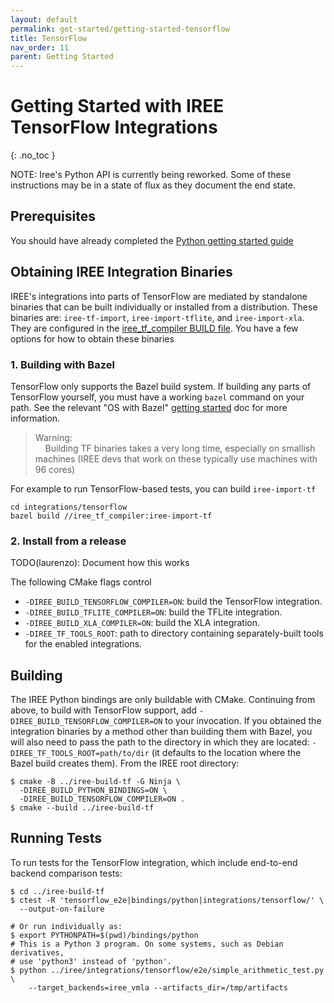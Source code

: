 ```yaml
---
layout: default
permalink: get-started/getting-started-tensorflow
title: TensorFlow
nav_order: 11
parent: Getting Started
---
```


# Getting Started with IREE TensorFlow Integrations
{: .no_toc }

  NOTE: Iree's Python API is currently being reworked. Some of these
  instructions may be in a state of flux as they document the end state.

## Prerequisites

You should have already completed the
[Python getting started guide](../get-started/getting-started-python)

## Obtaining IREE Integration Binaries

IREE's integrations into parts of TensorFlow are mediated by standalone binaries
that can be built individually or installed from a distribution. These binaries
are: `iree-tf-import`, `iree-import-tflite`, and `iree-import-xla`. They are
configured in the
[iree_tf_compiler BUILD file](https://github.com/google/iree/blob/main/integrations/tensorflow/iree_tf_compiler/BUILD). You have a few options for how to obtain these binaries

### 1. Building with Bazel

TensorFlow only supports the Bazel build system. If building any parts of
TensorFlow yourself, you must have a working `bazel` command on your path. See
the relevant "OS with Bazel" [getting started](../get-started) doc for more
information.

> Warning:<br>
> &nbsp;&nbsp;&nbsp;&nbsp;Building TF binaries takes a very long time,
> especially on smallish machines (IREE devs that work on these typically use
> machines with 96 cores)

For example to run TensorFlow-based tests, you can build `iree-import-tf`

```shell
cd integrations/tensorflow
bazel build //iree_tf_compiler:iree-import-tf
```

### 2. Install from a release

TODO(laurenzo): Document how this works

The following CMake flags control

* `-DIREE_BUILD_TENSORFLOW_COMPILER=ON`: build the TensorFlow integration.
* `-DIREE_BUILD_TFLITE_COMPILER=ON`: build the TFLite integration.
* `-DIREE_BUILD_XLA_COMPILER=ON`: build the XLA integration.
* `-DIREE_TF_TOOLS_ROOT`: path to directory containing separately-built tools
  for the enabled integrations.

## Building

The IREE Python bindings are only buildable with CMake. Continuing from above,
to build with TensorFlow support, add `-DIREE_BUILD_TENSORFLOW_COMPILER=ON` to
your invocation. If you obtained the integration binaries by a method other than
building them with Bazel, you will also need to pass the path to the directory
in which they are located: `-DIREE_TF_TOOLS_ROOT=path/to/dir` (it defaults to
the location where the Bazel build creates them). From the IREE root directory:

```shell
$ cmake -B ../iree-build-tf -G Ninja \
  -DIREE_BUILD_PYTHON_BINDINGS=ON \
  -DIREE_BUILD_TENSORFLOW_COMPILER=ON .
$ cmake --build ../iree-build-tf
```

## Running Tests

To run tests for the TensorFlow integration, which include end-to-end backend
comparison tests:

```shell
$ cd ../iree-build-tf
$ ctest -R 'tensorflow_e2e|bindings/python|integrations/tensorflow/' \
  --output-on-failure

# Or run individually as:
$ export PYTHONPATH=$(pwd)/bindings/python
# This is a Python 3 program. On some systems, such as Debian derivatives,
# use 'python3' instead of 'python'.
$ python ../iree/integrations/tensorflow/e2e/simple_arithmetic_test.py \
    --target_backends=iree_vmla --artifacts_dir=/tmp/artifacts
```